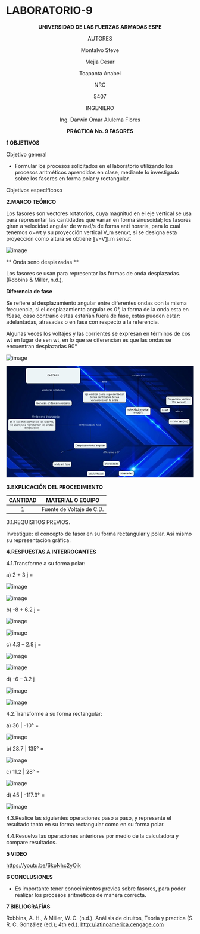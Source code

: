 # LABORATORIO-9

<div align="center">

**UNIVERSIDAD DE LAS FUERZAS ARMADAS ESPE**

AUTORES

Montalvo Steve
  
Mejia Cesar
  
Toapanta Anabel  

NRC
  
5407

INGENIERO

Ing. Darwin Omar Alulema Flores

**PRÁCTICA No. 9 FASORES**
  
</div>

**1 OBJETIVOS**

Objetivo general

* Formular los procesos solicitados en el laboratorio utilizando los procesos aritméticos aprendidos en clase, mediante lo investigado sobre los fasores en forma polar y rectangular.

Objetivos específicoso





**2.MARCO TEÓRICO**

Los fasores son vectores rotatorios, cuya magnitud en el eje vertical se usa para representar las cantidades que varían en forma sinusoidal; los fasores giran a velocidad angular de w rad/s de forma anti horaria, para lo cual tenemos α=wt y su proyección vertical V_m senωt, si se designa esta proyección como altura se obtiene 〖v=V〗_m senωt
 
![image](https://user-images.githubusercontent.com/85134094/133105265-9e5d644c-94e6-4e21-befb-7a707f828279.png)

** Onda seno desplazadas **

Los fasores se usan para representar las formas de onda desplazadas. 
(Robbins & Miller, n.d.), 

**Diferencia de fase**

Se refiere al desplazamiento angular entre diferentes ondas con la misma frecuencia, si el desplazamiento angular es 0°, la forma de la onda esta en fSase, caso contrario estas estarían fuera de fase, estas pueden estar: adelantadas, atrasadas o en fase con respecto a la referencia.

Algunas veces los voltajes y las corrientes se expresan en términos de cos wt en lugar de sen wt, en lo que se diferencian es que las ondas se encuentran desplazadas 90°

![image](https://user-images.githubusercontent.com/85134094/133105515-338c15ff-4c2d-43c9-b34a-fb66925c0757.png)

![](https://github.com/Anabeltoapanta/LABORATORIO-9/blob/main/Fasores.jpeg)


**3.EXPLICACIÓN DEL PROCEDIMIENTO**

<div align="center">
     
|**CANTIDAD**|       **MATERIAL O EQUIPO**      |
|    :---:   |              :---:               | 
|      1     |     Fuente de Voltaje de C.D.    |
  
</div>

3.1.REQUISITOS PREVIOS.

Investigue: el concepto de fasor en su forma rectangular y polar. Así mismo su representación gráfica.


**4.RESPUESTAS A INTERROGANTES**

4.1.Transforme a su forma polar:

a)	2 + 3 j =

![image](https://user-images.githubusercontent.com/85134094/133016007-d837124f-0574-4fbc-b9ee-33e872eba798.png)

![image](https://user-images.githubusercontent.com/85134094/133016021-9e10ef30-ba6f-4acc-a061-6b27081351f7.png)


b)	-8 + 6.2 j =

![image](https://user-images.githubusercontent.com/85134094/133016046-390ae16d-15b0-4041-b248-858767e940fc.png)

![image](https://user-images.githubusercontent.com/85134094/133016056-bd3f0fc9-0a97-4c0d-ba7e-475a5bf94888.png)


c)	4.3 – 2.8 j =
 
![image](https://user-images.githubusercontent.com/85134094/133016078-e3bcf28a-4bc6-42e6-a39d-17c88e51ce3e.png)

![image](https://user-images.githubusercontent.com/85134094/133016100-3829eae0-c12d-4fa2-b23e-b154f6d456e6.png)

d) -6 – 3.2 j

![image](https://user-images.githubusercontent.com/85134094/133016127-9201d9de-68f5-4dbf-8215-81eef3a628e4.png)

![image](https://user-images.githubusercontent.com/85134094/133016134-2fdd0ed2-53c9-409b-b9d2-da23b7d21712.png)


4.2.Transforme a su forma rectangular:

a)	36 | -10° =
 
![image](https://user-images.githubusercontent.com/85134094/133018361-392d4da7-9729-4d82-9ed8-c45da768210f.png)

b)	28.7 | 135° =
 
![image](https://user-images.githubusercontent.com/85134094/133018335-b9b8d3d8-bb03-4510-9962-86f771fb599e.png)

c)	11.2 | 28° =

![image](https://user-images.githubusercontent.com/85134094/133018304-2a4f8f2a-a71b-4a3c-9d3d-93e7cec3565e.png)

d)	45 | -117.9° =

![image](https://user-images.githubusercontent.com/85134094/133018268-fb247f81-f4d3-44ef-bdea-7451dbc03d85.png)

4.3.Realice las siguientes operaciones paso a paso, y represente el resultado tanto en su
forma rectangular como en su forma polar.

4.4.Resuelva las operaciones anteriores por medio de la calculadora y compare
resultados.

**5 VIDEO** 

https://youtu.be/6kpNhc2yOik

**6 CONCLUSIONES** 

* Es importante tener conocimientos previos sobre fasores, para poder realizar los procesos aritméticos de manera correcta.


**7 BIBLIOGRAFÍAS**

Robbins, A. H., & Miller, W. C. (n.d.). Análisis de ciruitos, Teoria y practica (S. R. C. González (ed.); 4th ed.). http://latinoamerica.cengage.com
